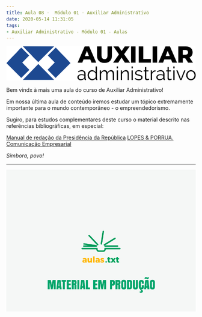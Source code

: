 ```yaml
---
title: Aula 08 -  Módulo 01 - Auxiliar Administrativo
date: 2020-05-14 11:31:05
tags:
- Auxiliar Administrativo - Módulo 01 - Aulas
---
```


<img src="../../../../assets/media/img/cursos/logo-auxiliar-administrativo-01.png" alt="Auxiliar Administrativo" title="Auxiliar Administrativo" class="img-50  bg-white">

Bem vindx à mais uma aula do curso de Auxiliar Administrativo!

Em nossa última aula de conteúdo iremos estudar um tópico extremamente importante para o mundo contemporâneo - o empreendedorismo.

Sugiro, para estudos complementares deste curso o material descrito nas referências bibliográficas, em especial:

[Manual de redação da Presidência da República](https://bit.ly/3fGZWRM)
[LOPES & PORRUA. Comunicação Empresarial](https://bit.ly/2zEFHDG)

*Simbora, povo!*

---

![Material em Produção](../../../../assets/media/img/wallpapers/producao.gif)